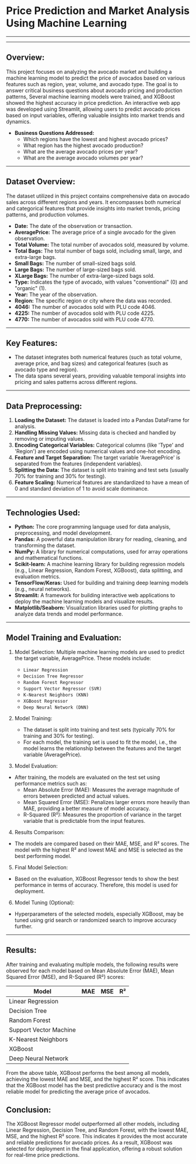 # Price Prediction and Market Analysis Using Machine Learning
---
---

## Overview:
This project focuses on analyzing the avocado market and building a machine learning model to predict the price of avocados based on various features such as region, year, volume, and avocado type. The goal is to answer critical business questions about avocado pricing and production patterns,  Several machine learning models were trained, and XGBoost showed the highest accuracy in price prediction. An interactive web app was developed using Streamlit, allowing users to predict avocado prices based on input variables, offering valuable insights into market trends and dynamics.
- **Business Questions Addressed:**
    - Which regions have the lowest and highest avocado prices?
    - What region has the highest avocado production?
    - What are the average avocado prices per year?
    - What are the average avocado volumes per year?
---

## Dataset Overview:
The dataset utilized in this project contains comprehensive data on avocado sales across different regions and years. It encompasses both numerical and categorical features that provide insights into market trends, pricing patterns, and production volumes.
   - **Date:** The date of the observation or transaction.
   - **AveragePrice:** The average price of a single avocado for the given observation.
   - **Total Volume:** The total number of avocados sold, measured by volume.
   - **Total Bags:** The total number of bags sold, including small, large, and extra-large bags.
   - **Small Bags:** The number of small-sized bags sold.
   - **Large Bags:** The number of large-sized bags sold.
   - **XLarge Bags:** The number of extra-large-sized bags sold.
   - **Type:** Indicates the type of avocado, with values "conventional" (0) and "organic" (1).
   - **Year:** The year of the observation.
   - **Region:** The specific region or city where the data was recorded.
   - **4046:** The number of avocados sold with PLU code 4046.
   - **4225:** The number of avocados sold with PLU code 4225.
   - **4770:** The number of avocados sold with PLU code 4770.
---

## Key Features:
   - The dataset integrates both numerical features (such as total volume, average price, and bag sizes) and categorical features (such as avocado type and region).
   - The data spans several years, providing valuable temporal insights into pricing and sales patterns across different regions.
---

## Data Preprocessing:
   1. **Loading the Dataset:** The dataset is loaded into a Pandas DataFrame for analysis.
   2. **Handling Missing Values:** Missing data is checked and handled by removing or imputing values.
   3. **Encoding Categorical Variables:** Categorical columns (like 'Type' and 'Region') are encoded using numerical values and one-hot encoding.
   4. **Feature and Target Separation:** The target variable 'AveragePrice' is separated from the features (independent variables).
   5. **Splitting the Data:** The dataset is split into training and test sets (usually 70% for training and 30% for testing).
   6. **Feature Scaling:** Numerical features are standardized to have a mean of 0 and standard deviation of 1 to avoid scale dominance.
---

## Technologies Used:
   - **Python:** The core programming language used for data analysis, preprocessing, and model development.
   - **Pandas:** A powerful data manipulation library for reading, cleaning, and transforming the dataset.
   - **NumPy:** A library for numerical computations, used for array operations and mathematical functions.
   - **Scikit-learn:** A machine learning library for building regression models (e.g., Linear Regression, Random Forest, XGBoost), data splitting, and evaluation metrics.
   - **TensorFlow/Keras:** Used for building and training deep learning models (e.g., neural networks).
   - **Streamlit:** A framework for building interactive web applications to deploy the machine learning models and visualize results.
   - **Matplotlib/Seaborn:** Visualization libraries used for plotting graphs to analyze data trends and model performance.
---

## Model Training and Evaluation:
1. Model Selection: Multiple machine learning models are used to predict the target variable, AveragePrice. These models include:
    - `Linear Regression`
    - `Decision Tree Regressor`
    - `Random Forest Regressor`
    - `Support Vector Regressor (SVR)`
    - `K-Nearest Neighbors (KNN)`
    - `XGBoost Regressor`
    - `Deep Neural Network (DNN)`
      
 2. Model Training:
    - The dataset is split into training and test sets (typically 70% for training and 30% for testing).
    - For each model, the training set is used to fit the model, i.e., the model learns the relationship between the features and the target variable (AveragePrice).
      
 3. Model Evaluation:
  - After training, the models are evaluated on the test set using performance metrics such as:
    - Mean Absolute Error (MAE): Measures the average magnitude of errors between predicted and actual values.
    - Mean Squared Error (MSE): Penalizes larger errors more heavily than MAE, providing a better measure of model accuracy.
    - R-Squared (R²): Measures the proportion of variance in the target variable that is predictable from the input features.
    
 4. Results Comparison:
  - The models are compared based on their MAE, MSE, and R² scores. The model with the highest R² and lowest MAE and MSE is selected as the best performing model.

 5. Final Model Selection:
  - Based on the evaluation, XGBoost Regressor tends to show the best performance in terms of accuracy. Therefore, this model is used for deployment.

 6. Model Tuning (Optional):
  - Hyperparameters of the selected models, especially XGBoost, may be tuned using grid search or randomized search to improve accuracy further.
---

## Results:
  After training and evaluating multiple models, the following results were observed for each model based on Mean Absolute Error (MAE), Mean Squared Error (MSE), and R-Squared (R²) scores:

  |      Model              |      MAE      |     MSE       |      R²       | 
  |-------------------------|---------------|---------------|---------------|
  | Linear Regression       |               |               |               |
  | Decision Tree           |               |               |               |
  | Random Forest           |               |               |               |
  | Support Vector Machine  |               |               |               |
  | K-Nearest Neighbors     |               |               |               |
  | XGBoost                 |               |               |               |
  | Deep Neural Network     |               |               |               |

From the above table, XGBoost performs the best among all models, achieving the lowest MAE and MSE, and the highest R² score. This indicates that the XGBoost model has the best predictive accuracy and is the most reliable model for predicting the average price of avocados.

## Conclusion:
The XGBoost Regressor model outperformed all other models, including Linear Regression, Decision Tree, and Random Forest, with the lowest MAE, MSE, and the highest R² score. This indicates it provides the most accurate and reliable predictions for avocado prices. As a result, XGBoost was selected for deployment in the final application, offering a robust solution for real-time price predictions.
















